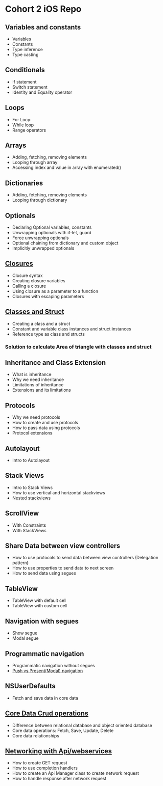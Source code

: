 # Cohort 2 iOS Repo
 
## Variables and constants
  - Variables 
  - Constants
  - Type inference
  - Type casting
  
## Conditionals 
  - If statement
  - Switch statement
  - Identity and Equality operator

## Loops
  - For Loop
  - While loop
  - Range operators

## Arrays
  - Adding, fetching, removing elements
  - Looping through array
  - Accessing index and value in array with enumerated()

## Dictionaries
  - Adding, fetching, removing elements
  - Looping through dictionary

## Optionals
  - Declaring Optional variables, constants
  - Unwrapping optionals with if-let, guard
  - Force unwrapping optionals
  - Optional chaining from dictionary and custom object
  - Implicitly unwrapped optionals

## [Closures](https://github.com/ashishpatill/Cohort-2-iOS-Repo/tree/main/Closures.playground)
  - Closure syntax
  - Creating closure variables
  - Calling a closure
  - Using closure as a parameter to a function
  - Closures with escaping parameters

## [Classes and Struct](https://github.com/fatengh/Cohort-2-iOS-Repo/blob/main/Class%20Structs.playground)
  - Creating a class and a struct
  - Constant and variable class instances and struct instances 
  - Reference type as class and structs
 
### Solution to calculate Area of triangle with classes and struct

## Inheritance and Class Extension
  - What is inheritance
  - Why we need inheritance
  - Limitations of inheritance
  - Extensions and its limitations

## Protocols
  - Why we need protocols
  - How to create and use protocols
  - How to pass data using protocols
  - Protocol extensions

## Autolayout
  - Intro to Autolayout
 
## Stack Views
  - Intro to Stack Views
  - How to use vertical and horizontal stackviews
  - Nested stackviews

## ScrollView
  - With Constraints
  - With StackViews

## Share Data between view controllers
  - How to use protocols to send data between view controllers (Delegation pattern)
  - How to use properties to send data to next screen
  - How to send data using segues

## TableView
  - TableView with default cell
  - TableView with custom cell

## Navigation with segues
  - Show segue
  - Modal segue

## Programmatic navigation
  - Programmatic navigation without segues
  - [Push vs Present(Modal) navigation](https://github.com/ashishpatill/Cohort-2-iOS-Repo/tree/main/Push%20vs%20Present%20Navigation) 

## NSUserDefaults 
  - Fetch and save data in core data
 
## [Core Data Crud operations](https://github.com/fatengh/Cohort-2-iOS-Repo/tree/main/TableVCDemo)
  - Difference between relational database and object oriented database
  - Core data operations: Fetch, Save, Update, Delete
  - Core data relationships

## [Networking with Api/webservices](https://github.com/fatengh/Cohort-2-iOS-Repo/tree/main/Movie%20Api%20demo)
  - How to create GET request 
  - How to use completion handlers
  - How to create an Api Manager class to create network request
  - How to handle response after network request
